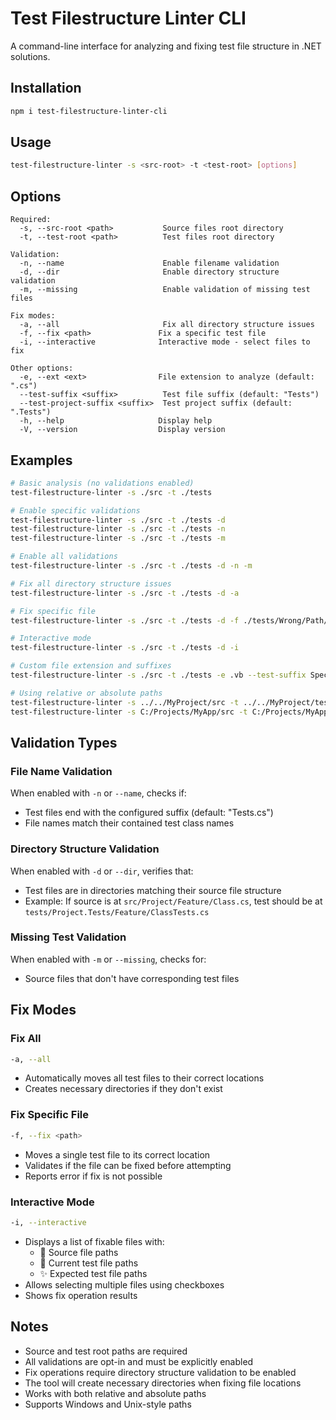 # Test Filestructure Linter CLI

A command-line interface for analyzing and fixing test file structure in .NET solutions.

## Installation

```bash
npm i test-filestructure-linter-cli
```

## Usage

```bash
test-filestructure-linter -s <src-root> -t <test-root> [options]
```

## Options

```
Required:
  -s, --src-root <path>           Source files root directory
  -t, --test-root <path>          Test files root directory

Validation:
  -n, --name                      Enable filename validation
  -d, --dir                       Enable directory structure validation
  -m, --missing                   Enable validation of missing test files

Fix modes:
  -a, --all                       Fix all directory structure issues
  -f, --fix <path>               Fix a specific test file
  -i, --interactive              Interactive mode - select files to fix

Other options:
  -e, --ext <ext>                File extension to analyze (default: ".cs")
  --test-suffix <suffix>          Test file suffix (default: "Tests")
  --test-project-suffix <suffix>  Test project suffix (default: ".Tests")
  -h, --help                     Display help
  -V, --version                  Display version
```

## Examples

```bash
# Basic analysis (no validations enabled)
test-filestructure-linter -s ./src -t ./tests

# Enable specific validations
test-filestructure-linter -s ./src -t ./tests -d
test-filestructure-linter -s ./src -t ./tests -n
test-filestructure-linter -s ./src -t ./tests -m

# Enable all validations
test-filestructure-linter -s ./src -t ./tests -d -n -m

# Fix all directory structure issues
test-filestructure-linter -s ./src -t ./tests -d -a

# Fix specific file
test-filestructure-linter -s ./src -t ./tests -d -f ./tests/Wrong/Path/MyTests.cs

# Interactive mode
test-filestructure-linter -s ./src -t ./tests -d -i

# Custom file extension and suffixes
test-filestructure-linter -s ./src -t ./tests -e .vb --test-suffix Spec --test-project-suffix .Specs

# Using relative or absolute paths
test-filestructure-linter -s ../../MyProject/src -t ../../MyProject/tests
test-filestructure-linter -s C:/Projects/MyApp/src -t C:/Projects/MyApp/tests
```

## Validation Types

### File Name Validation
When enabled with `-n` or `--name`, checks if:
- Test files end with the configured suffix (default: "Tests.cs")
- File names match their contained test class names

### Directory Structure Validation
When enabled with `-d` or `--dir`, verifies that:
- Test files are in directories matching their source file structure
- Example: If source is at `src/Project/Feature/Class.cs`, test should be at `tests/Project.Tests/Feature/ClassTests.cs`

### Missing Test Validation
When enabled with `-m` or `--missing`, checks for:
- Source files that don't have corresponding test files

## Fix Modes

### Fix All
```bash
-a, --all
```
- Automatically moves all test files to their correct locations
- Creates necessary directories if they don't exist

### Fix Specific File
```bash
-f, --fix <path>
```
- Moves a single test file to its correct location
- Validates if the file can be fixed before attempting
- Reports error if fix is not possible

### Interactive Mode
```bash
-i, --interactive
```
- Displays a list of fixable files with:
  - 📄 Source file paths
  - 🧪 Current test file paths
  - ✨ Expected test file paths
- Allows selecting multiple files using checkboxes
- Shows fix operation results

## Notes
- Source and test root paths are required
- All validations are opt-in and must be explicitly enabled
- Fix operations require directory structure validation to be enabled
- The tool will create necessary directories when fixing file locations
- Works with both relative and absolute paths
- Supports Windows and Unix-style paths 